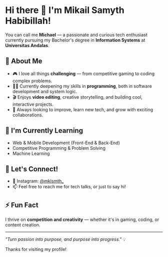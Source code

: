 # Hi there 👋 I'm Mikail Samyth Habibillah!

You can call me **Michael** — a passionate and curious tech enthusiast currently pursuing my Bachelor's degree in **Information Systems** at **Universitas Andalas**.

## 🚀 About Me
- 🎮 I love all things **challenging** — from competitive gaming to coding complex problems.
- 👨‍💻 Currently deepening my skills in **programming**, both in software development and system logic.
- 🎬 Enjoys **video editing**, creative storytelling, and building cool, interactive projects.
- 🧠 Always looking to improve, learn new tech, and grow with exciting collaborations.

## 🌱 I'm Currently Learning
- Web & Mobile Development (Front-End & Back-End)
- Competitive Programming & Problem Solving
- Machine Learning

## 💬 Let's Connect!
- 📸 Instagram: [@mklsmth_](https://instagram.com/mklsmth_)
- 📫 Feel free to reach me for tech talks, or just to say hi!

## ⚡ Fun Fact
I thrive on **competition and creativity** — whether it's in gaming, coding, or content creation.

---

_"Turn passion into purpose, and purpose into progress."_ 💡

Thanks for visiting my profile!
